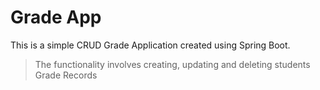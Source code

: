 # Grade App

This is a simple CRUD Grade Application created using Spring Boot.

> The functionality involves creating, updating and deleting students Grade Records
